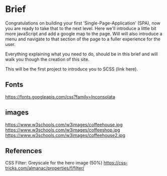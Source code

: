 # Brief
Congratulations on building your first 'Single-Page-Application' (SPA), now you
are ready to take that to the next level. Here we'll introduce a little bit more
javaScript and add a google map to the page. Will will also introduce a menu and
navigate to that section of the page to a fuller experience for the user.

Everything explaining what you need to do, should be in this brief and will walk
you though the creation of this site. 

This will be the first project to introduce you to SCSS (link here).

## Fonts
https://fonts.googleapis.com/css?family=Inconsolata

## images
https://www.w3schools.com/w3images/coffeehouse.jpg
https://www.w3schools.com/w3images/coffeeshop.jpg
https://www.w3schools.com/w3images/coffeehouse2.jpg

## References
CSS Filter: Greyscale for the hero image (50%)
https://css-tricks.com/almanac/properties/f/filter/
